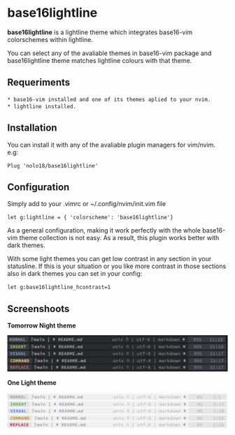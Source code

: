 # base16lightline
**base16lightline** is a lightline theme which integrates base16-vim colorschemes within lightline.

You can select any of the avaliable themes in base16-vim package and base16lightline theme matches lightline colours with that theme.

## Requeriments
    * base16-vim installed and one of its themes aplied to your nvim.
    * lightline installed.

## Installation
You can install it with any of the avaliable plugin managers for vim/nvim. e.g:

```vim
Plug 'nolo18/base16lightline'
```

## Configuration
Simply add to your .vimrc or ~/.config/nvim/init.vim file

```vim
let g:lightline = { 'colorscheme': 'base16lightline'}
```

As a general configuration, making it work perfectly with the whole base16-vim theme collection is not easy. As a result, this plugin works better with dark themes.


With some light themes you can get low contrast in any section in your statusline. If this is your situation or you like more contrast in those sections also in dark themes you can set in your config:

```vim
let g:base16lightline_hcontrast=1
```



## Screenshoots

**Tomorrow Night theme**

![Tomorrow Night](/screenshoots/tomorrow-night.jpg)

**One Light theme**

![One Light](/screenshoots/one-light.jpg)

